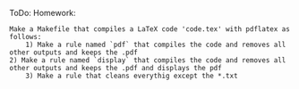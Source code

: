 ToDo:
	Homework:

	Make a Makefile that compiles a LaTeX code 'code.tex' with pdflatex as follows:
        1) Make a rule named `pdf` that compiles the code and removes all other outputs and keeps the .pdf
	2) Make a rule named `display` that compiles the code and removes all other outputs and keeps the .pdf and displays the pdf
        3) Make a rule that cleans everythig except the *.txt
